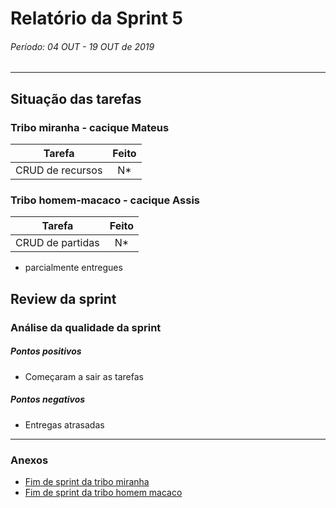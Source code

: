 # Relatório da Sprint 5

###### Período: 04 OUT - 19 OUT de 2019

------

## Situação das tarefas

### Tribo miranha - cacique Mateus

| **Tarefa** | **Feito** |
| ----- | :---: |
| CRUD de recursos | N* |

### Tribo homem-macaco - cacique Assis
| **Tarefa** | **Feito** |
| ----- | :---: |
| CRUD de partidas | N* |

* parcialmente entregues

## Review da sprint

### Análise da qualidade da sprint
##### Pontos positivos
  * Começaram a sair as tarefas
##### Pontos negativos
  * Entregas atrasadas

---
### Anexos
- [Fim de sprint da tribo miranha](../tribo_miranha/final_sprint_5.md)
- [Fim de sprint da tribo homem macaco](../tribo_homem_macaco/final_sprint_5.md)
